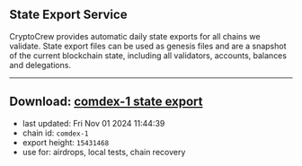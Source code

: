 ## State Export Service
CryptoCrew provides automatic daily state exports for all chains we validate. State export files can be used as genesis files and are a snapshot of the current blockchain state, including all validators, accounts, balances and delegations.

---
**Download: [comdex-1 state export](https://dl-eu2.ccvalidators.com/SERVICE/comdex/comdex-1_export_15431468.json)**
---

- last updated: Fri Nov 01 2024 11:44:39
- chain id: `comdex-1`
- export height: `15431468`
- use for: airdrops, local tests, chain recovery
